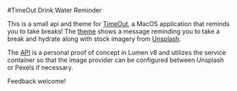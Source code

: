 #TimeOut Drink Water Reminder

This is a small api and theme for <a href="https://www.dejal.com/timeout" target="_blank">TimeOut</a>, a MacOS application that reminds you to take breaks! The [theme](https://github.com/oranges13/timeout-drink-water/tree/master/theme/Unsplash%20Drink%20Water.totheme) shows a message reminding you to take a break and hydrate along with stock imagery from <a href="https://www.unsplash.com" target="_blank">Unsplash</a>.

The [API](https://github.com/oranges13/timeout-drink-water/tree/master/api) is a personal proof of concept in Lumen v8 and utilizes the service container so that the image provider can be configured between Unsplash or Pexels if necessary.

Feedback welcome!
